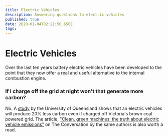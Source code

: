 ```yaml
---
title: Electric Vehicles
description: Answering questions to electric vehicles
published: true
date: 2020-01-04T02:21:50.650Z
tags: 
---
```


# Electric Vehicles
Over the last ten years battery electric vehicles have been developed to the point that they now offer a real and useful alternative to the internal combustion engine. 


### If I charge off the grid at night won't that generate more carbon?

No. A [study](https://www.researchgate.net/publication/328782184_Where_are_we_heading_with_electric_vehicles) by the University of Queensland shows that an electric vehicles will produce 20% less carbon even if charged off Victoria's brown coal powered grid. The article, ["Clean, green machines: the truth about electric vehicle emissions"](http://theconversation.com/clean-green-machines-the-truth-about-electric-vehicle-emissions-122619) on The Conversation by the same authors is also worth a read.

